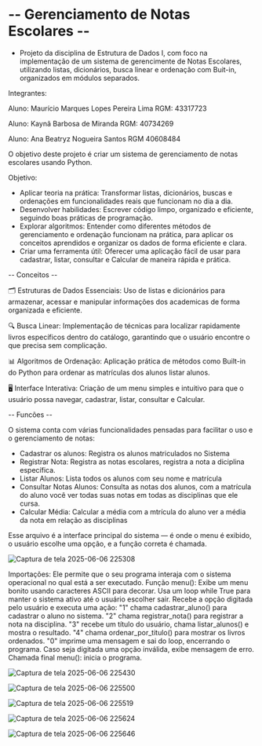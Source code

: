 # -- Gerenciamento de Notas Escolares -- 

- Projeto da disciplina de Estrutura de Dados I, com foco na implementação de um sistema de gerencimente de Notas Escolares, utilizando listas, dicionários, busca linear e ordenação com Buit-in, organizados em módulos separados.

Integrantes:

Aluno: Maurício Marques Lopes Pereira Lima RGM: 43317723

Aluno: Kaynã Barbosa de Miranda RGM: 40734269

Aluno: Ana Beatryz Nogueira Santos RGM 40608484

O objetivo deste projeto é criar um sistema de gerenciamento de notas escolares usando Python.

Objetivo:

- Aplicar teoria na prática: Transformar listas, dicionários, buscas e ordenações em funcionalidades reais que funcionam no dia a dia.
- Desenvolver habilidades: Escrever código limpo, organizado e eficiente, seguindo boas práticas de programação.
- Explorar algoritmos: Entender como diferentes métodos de gerenciamento e ordenação funcionam na prática, para aplicar os conceitos aprendidos e organizar os dados de forma eficiente e clara.
- Criar uma ferramenta útil: Oferecer uma aplicação fácil de usar para cadastrar, listar, consultar e Calcular de maneira rápida e prática.


-- Conceitos --

🗂️ Estruturas de Dados Essenciais: Uso de listas e dicionários para armazenar, acessar e manipular informações dos academicas de forma organizada e eficiente.

🔍 Busca Linear: Implementação de técnicas para localizar rapidamente livros específicos dentro do catálogo, garantindo que o usuário encontre o que precisa sem complicação.

📊 Algoritmos de Ordenação: Aplicação prática de métodos como Built-in do Python para ordenar as matrículas dos alunos listar alunos.

🖥️ Interface Interativa: Criação de um menu simples e intuitivo para que o usuário possa navegar, cadastrar, listar, consultar e Calcular.

 -- Funcões --
 
O sistema conta com várias funcionalidades pensadas para facilitar o uso e o gerenciamento de notas:

- Cadastrar os alunos: Registra os alunos matriculados no Sistema 
- Registrar Nota: Registra as notas escolares, registra a nota a diciplina específica.
- Listar Alunos: Lista todos os alunos com seu nome e matrícula
- Consultar Notas Alunos: Consulta as notas dos alunos, com a matrícula do aluno você ver todas suas notas em todas as disciplinas que ele cursa.
- Calcular Média: Calcular a média com a mtrícula do aluno ver a média da nota em relação as disciplinas

Esse arquivo é a interface principal do sistema — é onde o menu é exibido, o usuário escolhe uma opção, e a função correta é chamada.

![Captura de tela 2025-06-06 225308](https://github.com/user-attachments/assets/144d0f02-0fe7-45cc-b64e-39b10531018a)


Importações: Ele permite que o seu programa interaja com o sistema operacional no qual está a ser executado. Função menu(): Exibe um menu bonito usando caracteres ASCII para decorar. Usa um loop while True para manter o sistema ativo até o usuário escolher sair. Recebe a opção digitada pelo usuário e executa uma ação: "1" chama cadastrar_aluno() para cadastrar o aluno no sistema. "2" chama registrar_nota() para registrar a nota na disciplina. "3" recebe um título do usuário, chama listar_alunos() e mostra o resultado. "4" chama ordenar_por_titulo() para mostrar os livros ordenados. "0" imprime uma mensagem e sai do loop, encerrando o programa. Caso seja digitada uma opção inválida, exibe mensagem de erro. Chamada final menu(): inicia o programa.

![Captura de tela 2025-06-06 225430](https://github.com/user-attachments/assets/77631652-1a0a-4621-b645-b639558e1b34)


![Captura de tela 2025-06-06 225500](https://github.com/user-attachments/assets/181ad816-1e8c-4734-83df-ac0c6509afd7)



![Captura de tela 2025-06-06 225519](https://github.com/user-attachments/assets/80ed1e9a-b109-49aa-b9c9-f2fc58ee4aa0)


![Captura de tela 2025-06-06 225624](https://github.com/user-attachments/assets/c96ec658-79a7-4618-988d-551f40b6864b)


![Captura de tela 2025-06-06 225646](https://github.com/user-attachments/assets/e16897ad-0918-4a09-97c4-31777f2524c2)
